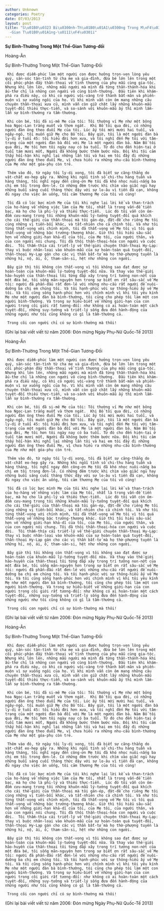 ```yaml
---
author: Unknown
categories: Poetry
date: 07/03/2013
layout: post
title: "S\u01B0\u0323 Bi\u0300nh-Th\u01B0\u01A1\u0300ng Trong M\xF4\u0323t Th\xEA\u0301\
  -Gian T\u01B0\u01A1ng-\u0111\xF4\u0301i"
---
```


**Sự Bình-Thường Trong Một Thế-Gian Tương-đối**

Hoàng-Ân

Sự Bình-Thường Trong Một Thế-Gian Tương-Đối


     Khi được diễm-phúc làm một người con được hưởng trọn-vẹn lòng yêu quý, săn-sóc tận-tình từ cha mẹ và gia-đình, đứa bé lớn lên trong một cõi phúc-phận đầy thần-thoại về tình thương của phụ mẫu cùng gia-tộc.  Nhưng khi lớn lên, những mẫu người mà mình đã từng thần-thánh-hóa khi ấu-thơ chỉ là những con người vô cùng bình-thường.  Đầu tiên khi khám-phá ra điều này, có khi có người vội-vàng trở thành bất-mãn và phiền-muộn vì sự xuống ngôi của họ. Vì khi mình vẫn còn ôm mang những câu chuyện thần-thoại xưa cũ, mình vẫn còn giữ chặt lấy những khuôn-mẫu tuyệt-đối thiếu thực-tiễn, và so-sánh với khuôn-mẫu ấy thì mình lầm-lẫn sự bình-thường ra tầm-thường.

     Khi còn bé, tôi đã si-mê Mẹ của tôi: Tôi thường ví Mẹ như một bông hoa Ngọc-Lan trắng muốt và thơm ngát.  Khi Bố tôi qua đời, có những người đàn ông theo đuổi Mẹ của tôi. Lúc ấy tôi mới mười hai tuổi, và ngây-ngô, tôi muốn giữ Mẹ cho Bố tôi. Bây giờ, tôi là một người đàn bà ly-dị ở tuổi 45: tôi hiểu đời hơn xưa, và tôi nghĩ đến Mẹ tôi với tâm-trạng của một người đàn bà đối với Mẹ là một người đàn bà. Năm Bố tôi qua đời, Mẹ tôi hơn tôi ngày nay có ba tuổi. Từ đó cho đến hiện-tại ở tuổi tám mươi mốt, Người đã không bước thêm bước nữa. Đôi khi tôi cảm thấy hối-hận khi nghĩ lại những lần tôi và hai em tôi đẩy đi những người đàn ông theo đuổi Mẹ, vì chưa hiểu ra những nhu-cầu bình-thường của Mẹ như một góa-phụ còn trẻ.

     Thêm vào đó, từ ngày tôi ly-dị xong, tôi đã biết sự căng-thẳng do vật-chất eo-hẹp gây ra. Những khi ngồi tính sổ chi-thu hàng tuần và hàng tháng, tôi nghĩ ngay đến công-ơn Mẹ tôi đã khó nhọc nuôi-nấng ba chị em tôi trong đơn-lẻ. Có những đêm trước khi chìm vào giấc ngủ hay những buổi sáng cuối tháng thức dậy với sự lo-âu vì tiền đã cạn, không đủ ngay cho việc ăn uống, tôi cảm thương Mẹ của tôi vô cùng!

     Tôi đã có lúc bực mình Mẹ của tôi khi nghe lại lời kể và than-trách của họ-hàng về những việc làm của Mẹ tôi, nhất là trong vấn-đề tiền bạc, mà họ cho là phi-lý và thiếu thực-tiễn.  Lúc đó tôi vẫn còn ôm-đồm cưu-mang trong tôi những khuôn-mẫu lý-tưởng tuyệt-đối quá khích cho cái thế-giới của thần-thoại mà tôi gán-ép, đặt-để cho riêng Mẹ tôi cùng những vị tiền-bối khác, và tất-nhiên cho cả chính tôi. Và như tôi từng thất-vọng với chính mình, tôi đã thất-vọng về Mẹ tôi vì tôi quá thất-vọng về những bậc trưởng-thượng khác. Giờ thì tôi hiểu sâu-sắc hơn về những giới-hạn khả-dĩ của tôi, của Mẹ tôi, của người thân, và của con người nói chung. Tôi đã thôi thần-thoại-hóa con người và cuộc đời.  Tôi thấm-thía cái triết-lý về thế-giới chuyện thần-thoại Hy-Lạp: thay vì buộc nhân-loại vào khuôn-mẫu của sự hoàn-toàn quá tuyệt-đối, thần-thoại Hy-Lạp gán cho các vị thần bất-tử mà họ thờ-phượng tuyền là những hỉ, nộ, ái, ố, tham-sân-si, hệt như những con người.

     Bây giờ thì tôi không còn thất-vọng vì tôi không sao đạt được sự hoàn-toàn của khuôn-mẫu lý-tưởng tuyệt-đối nữa. Và thay vào thế-giới hão-huyền của thần-thoại tôi từng đắp xây trong trí tưởng non-nớt của một đứa bé, tôi sống mãn-nguyện hơn trong sự biết ơn rất sâu-sắc về Mẹ tôi: người đã phấn-đấu rất đơn-lẻ với những nhu-cầu rất người để nuôi-dưỡng ba chị em chúng tôi. Và tôi hạnh-phúc với sự thông-hiểu ấy về Mẹ tôi. Và tôi cũng sống hạnh-phúc hơn với chính mình vì khi tôi yêu kính Mẹ như một người đàn bà bình-thường, tôi cũng cho phép tôi làm một con người bình-thường. Và trong sự hiểu-biết về những giới-hạn của con người trong cõi giới rất tương-đối: như không có ai hoàn-toàn một cách tuyệt-đối, những suy-tưởng và triết-lý sống đưa đến hành-động của những người như tôi cũng không có gì là tầm-thường cả.

     Trong cõi con người chỉ có sự bình-thường mà thôi!


(Ghi lại bài viết viết từ năm 2006: Đón mừng Ngày Phụ-Nữ Quốc-Tế 2013)

Hoàng-Ân

Sự Bình-Thường Trong Một Thế-Gian Tương-Đối


     Khi được diễm-phúc làm một người con được hưởng trọn-vẹn lòng yêu quý, săn-sóc tận-tình từ cha mẹ và gia-đình, đứa bé lớn lên trong một cõi phúc-phận đầy thần-thoại về tình thương của phụ mẫu cùng gia-tộc.  Nhưng khi lớn lên, những mẫu người mà mình đã từng thần-thánh-hóa khi ấu-thơ chỉ là những con người vô cùng bình-thường.  Đầu tiên khi khám-phá ra điều này, có khi có người vội-vàng trở thành bất-mãn và phiền-muộn vì sự xuống ngôi của họ. Vì khi mình vẫn còn ôm mang những câu chuyện thần-thoại xưa cũ, mình vẫn còn giữ chặt lấy những khuôn-mẫu tuyệt-đối thiếu thực-tiễn, và so-sánh với khuôn-mẫu ấy thì mình lầm-lẫn sự bình-thường ra tầm-thường.

     Khi còn bé, tôi đã si-mê Mẹ của tôi: Tôi thường ví Mẹ như một bông hoa Ngọc-Lan trắng muốt và thơm ngát.  Khi Bố tôi qua đời, có những người đàn ông theo đuổi Mẹ của tôi. Lúc ấy tôi mới mười hai tuổi, và ngây-ngô, tôi muốn giữ Mẹ cho Bố tôi. Bây giờ, tôi là một người đàn bà ly-dị ở tuổi 45: tôi hiểu đời hơn xưa, và tôi nghĩ đến Mẹ tôi với tâm-trạng của một người đàn bà đối với Mẹ là một người đàn bà. Năm Bố tôi qua đời, Mẹ tôi hơn tôi ngày nay có ba tuổi. Từ đó cho đến hiện-tại ở tuổi tám mươi mốt, Người đã không bước thêm bước nữa. Đôi khi tôi cảm thấy hối-hận khi nghĩ lại những lần tôi và hai em tôi đẩy đi những người đàn ông theo đuổi Mẹ, vì chưa hiểu ra những nhu-cầu bình-thường của Mẹ như một góa-phụ còn trẻ.

     Thêm vào đó, từ ngày tôi ly-dị xong, tôi đã biết sự căng-thẳng do vật-chất eo-hẹp gây ra. Những khi ngồi tính sổ chi-thu hàng tuần và hàng tháng, tôi nghĩ ngay đến công-ơn Mẹ tôi đã khó nhọc nuôi-nấng ba chị em tôi trong đơn-lẻ. Có những đêm trước khi chìm vào giấc ngủ hay những buổi sáng cuối tháng thức dậy với sự lo-âu vì tiền đã cạn, không đủ ngay cho việc ăn uống, tôi cảm thương Mẹ của tôi vô cùng!

     Tôi đã có lúc bực mình Mẹ của tôi khi nghe lại lời kể và than-trách của họ-hàng về những việc làm của Mẹ tôi, nhất là trong vấn-đề tiền bạc, mà họ cho là phi-lý và thiếu thực-tiễn.  Lúc đó tôi vẫn còn ôm-đồm cưu-mang trong tôi những khuôn-mẫu lý-tưởng tuyệt-đối quá khích cho cái thế-giới của thần-thoại mà tôi gán-ép, đặt-để cho riêng Mẹ tôi cùng những vị tiền-bối khác, và tất-nhiên cho cả chính tôi. Và như tôi từng thất-vọng với chính mình, tôi đã thất-vọng về Mẹ tôi vì tôi quá thất-vọng về những bậc trưởng-thượng khác. Giờ thì tôi hiểu sâu-sắc hơn về những giới-hạn khả-dĩ của tôi, của Mẹ tôi, của người thân, và của con người nói chung. Tôi đã thôi thần-thoại-hóa con người và cuộc đời.  Tôi thấm-thía cái triết-lý về thế-giới chuyện thần-thoại Hy-Lạp: thay vì buộc nhân-loại vào khuôn-mẫu của sự hoàn-toàn quá tuyệt-đối, thần-thoại Hy-Lạp gán cho các vị thần bất-tử mà họ thờ-phượng tuyền là những hỉ, nộ, ái, ố, tham-sân-si, hệt như những con người.

     Bây giờ thì tôi không còn thất-vọng vì tôi không sao đạt được sự hoàn-toàn của khuôn-mẫu lý-tưởng tuyệt-đối nữa. Và thay vào thế-giới hão-huyền của thần-thoại tôi từng đắp xây trong trí tưởng non-nớt của một đứa bé, tôi sống mãn-nguyện hơn trong sự biết ơn rất sâu-sắc về Mẹ tôi: người đã phấn-đấu rất đơn-lẻ với những nhu-cầu rất người để nuôi-dưỡng ba chị em chúng tôi. Và tôi hạnh-phúc với sự thông-hiểu ấy về Mẹ tôi. Và tôi cũng sống hạnh-phúc hơn với chính mình vì khi tôi yêu kính Mẹ như một người đàn bà bình-thường, tôi cũng cho phép tôi làm một con người bình-thường. Và trong sự hiểu-biết về những giới-hạn của con người trong cõi giới rất tương-đối: như không có ai hoàn-toàn một cách tuyệt-đối, những suy-tưởng và triết-lý sống đưa đến hành-động của những người như tôi cũng không có gì là tầm-thường cả.

     Trong cõi con người chỉ có sự bình-thường mà thôi!


(Ghi lại bài viết viết từ năm 2006: Đón mừng Ngày Phụ-Nữ Quốc-Tế 2013)

Hoàng-Ân

Sự Bình-Thường Trong Một Thế-Gian Tương-Đối


     Khi được diễm-phúc làm một người con được hưởng trọn-vẹn lòng yêu quý, săn-sóc tận-tình từ cha mẹ và gia-đình, đứa bé lớn lên trong một cõi phúc-phận đầy thần-thoại về tình thương của phụ mẫu cùng gia-tộc.  Nhưng khi lớn lên, những mẫu người mà mình đã từng thần-thánh-hóa khi ấu-thơ chỉ là những con người vô cùng bình-thường.  Đầu tiên khi khám-phá ra điều này, có khi có người vội-vàng trở thành bất-mãn và phiền-muộn vì sự xuống ngôi của họ. Vì khi mình vẫn còn ôm mang những câu chuyện thần-thoại xưa cũ, mình vẫn còn giữ chặt lấy những khuôn-mẫu tuyệt-đối thiếu thực-tiễn, và so-sánh với khuôn-mẫu ấy thì mình lầm-lẫn sự bình-thường ra tầm-thường.

     Khi còn bé, tôi đã si-mê Mẹ của tôi: Tôi thường ví Mẹ như một bông hoa Ngọc-Lan trắng muốt và thơm ngát.  Khi Bố tôi qua đời, có những người đàn ông theo đuổi Mẹ của tôi. Lúc ấy tôi mới mười hai tuổi, và ngây-ngô, tôi muốn giữ Mẹ cho Bố tôi. Bây giờ, tôi là một người đàn bà ly-dị ở tuổi 45: tôi hiểu đời hơn xưa, và tôi nghĩ đến Mẹ tôi với tâm-trạng của một người đàn bà đối với Mẹ là một người đàn bà. Năm Bố tôi qua đời, Mẹ tôi hơn tôi ngày nay có ba tuổi. Từ đó cho đến hiện-tại ở tuổi tám mươi mốt, Người đã không bước thêm bước nữa. Đôi khi tôi cảm thấy hối-hận khi nghĩ lại những lần tôi và hai em tôi đẩy đi những người đàn ông theo đuổi Mẹ, vì chưa hiểu ra những nhu-cầu bình-thường của Mẹ như một góa-phụ còn trẻ.

     Thêm vào đó, từ ngày tôi ly-dị xong, tôi đã biết sự căng-thẳng do vật-chất eo-hẹp gây ra. Những khi ngồi tính sổ chi-thu hàng tuần và hàng tháng, tôi nghĩ ngay đến công-ơn Mẹ tôi đã khó nhọc nuôi-nấng ba chị em tôi trong đơn-lẻ. Có những đêm trước khi chìm vào giấc ngủ hay những buổi sáng cuối tháng thức dậy với sự lo-âu vì tiền đã cạn, không đủ ngay cho việc ăn uống, tôi cảm thương Mẹ của tôi vô cùng!

     Tôi đã có lúc bực mình Mẹ của tôi khi nghe lại lời kể và than-trách của họ-hàng về những việc làm của Mẹ tôi, nhất là trong vấn-đề tiền bạc, mà họ cho là phi-lý và thiếu thực-tiễn.  Lúc đó tôi vẫn còn ôm-đồm cưu-mang trong tôi những khuôn-mẫu lý-tưởng tuyệt-đối quá khích cho cái thế-giới của thần-thoại mà tôi gán-ép, đặt-để cho riêng Mẹ tôi cùng những vị tiền-bối khác, và tất-nhiên cho cả chính tôi. Và như tôi từng thất-vọng với chính mình, tôi đã thất-vọng về Mẹ tôi vì tôi quá thất-vọng về những bậc trưởng-thượng khác. Giờ thì tôi hiểu sâu-sắc hơn về những giới-hạn khả-dĩ của tôi, của Mẹ tôi, của người thân, và của con người nói chung. Tôi đã thôi thần-thoại-hóa con người và cuộc đời.  Tôi thấm-thía cái triết-lý về thế-giới chuyện thần-thoại Hy-Lạp: thay vì buộc nhân-loại vào khuôn-mẫu của sự hoàn-toàn quá tuyệt-đối, thần-thoại Hy-Lạp gán cho các vị thần bất-tử mà họ thờ-phượng tuyền là những hỉ, nộ, ái, ố, tham-sân-si, hệt như những con người.

     Bây giờ thì tôi không còn thất-vọng vì tôi không sao đạt được sự hoàn-toàn của khuôn-mẫu lý-tưởng tuyệt-đối nữa. Và thay vào thế-giới hão-huyền của thần-thoại tôi từng đắp xây trong trí tưởng non-nớt của một đứa bé, tôi sống mãn-nguyện hơn trong sự biết ơn rất sâu-sắc về Mẹ tôi: người đã phấn-đấu rất đơn-lẻ với những nhu-cầu rất người để nuôi-dưỡng ba chị em chúng tôi. Và tôi hạnh-phúc với sự thông-hiểu ấy về Mẹ tôi. Và tôi cũng sống hạnh-phúc hơn với chính mình vì khi tôi yêu kính Mẹ như một người đàn bà bình-thường, tôi cũng cho phép tôi làm một con người bình-thường. Và trong sự hiểu-biết về những giới-hạn của con người trong cõi giới rất tương-đối: như không có ai hoàn-toàn một cách tuyệt-đối, những suy-tưởng và triết-lý sống đưa đến hành-động của những người như tôi cũng không có gì là tầm-thường cả.

     Trong cõi con người chỉ có sự bình-thường mà thôi!


(Ghi lại bài viết viết từ năm 2006: Đón mừng Ngày Phụ-Nữ Quốc-Tế 2013)
